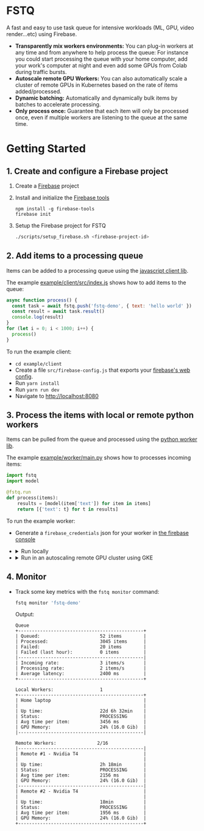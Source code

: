 # FSTQ

A fast and easy to use task queue for intensive workloads (ML, GPU, video
render...etc) using Firebase.

- **Transparently mix workers environments:** You can plug-in workers at any
  time and from anywhere to help process the queue: For instance you could start
  processing the queue with your home computer, add your work's computer at
  night and even add some GPUs from Colab during traffic bursts.
- **Autoscale remote GPU Workers:** You can also automatically scale a cluster of remote GPUs in Kubernetes based on the rate of items added/processed.
- **Dynamic batching:** Automatically and dynamically bulk items by batches
  to accelerate processing.
- **Only process once:** Guarantee that each item will only be processed once,
  even if multiple workers are listening to the queue at the same time.

# Getting Started

## 1. Create and configure a Firebase project

1. Create a [Firebase]() project
2. Install and initialize the [Firebase tools](#)

   ```
   npm install -g firebase-tools
   firebase init
   ```

3. Setup the Firebase project for FSTQ

   ```sh
   ./scripts/setup_firebase.sh <firebase-project-id>
   ```

## 2. Add items to a processing queue

Items can be added to a processing queue using the [javascript client lib](sdk/client-js).

The example [example/client/src/index.js]() shows how to add items to the queue:

```js
async function process() {
  const task = await fstq.push('fstq-demo', { text: 'hello world' })
  const result = await task.result()
  console.log(result)
}
for (let i = 0; i < 1000; i++) {
  process()
}
```

To run the example client:

- `cd example/client`
- Create a file `src/firebase-config.js` that exports your [firebase's web config]().
- Run `yarn install`
- Run `yarn run dev`
- Navigate to [http://localhost:8080](http://localhost:8080)

## 3. Process the items with local or remote python workers

Items can be pulled from the queue and processed using the [python worker lib](sdl/worker-python).

The example [example/worker/main.py]() shows how to processes incoming items:

```python
import fstq
import model

@fstq.run
def process(items):
    results = [model(item['text']) for item in items]
    return [{'text': t} for t in results]
```

To run the example worker:

- Generate a `firebase_credentials` json for your worker in
  [the firebase console](#)

- <details><summary>Run locally</summary>
  <p>

  - Make sure you've installed and setup [Docker](#).

  - Start the example worker using Docker

    ```sh
    cd example/worker
    ../../scripts/run_locally.sh . \
        --queue 'fstq-demo' \
        --credentials '/path/to/worker/credentials.json' \
        --max_batch_size 5
    ```

    </p>

- <details><summary>Run in an autoscaling remote GPU cluster using GKE</summary>
  <p>

  - Make sure you've installed and setup [gcloud](#).

  - Deploy the worker's image and attach a gpu node pool to the queue

    ```sh
    cd example/worker
    ../../scripts/deploy_gke.sh . \
        --queue 'fstq-demo' \
        --credentials '/path/to/worker/credentials.json' \
        --max_batch_size 5 \
        --gpu nvidia-t4 \
        --min_workers 0 \
        --max_workers 5
    ```

    </p>

## 4. Monitor

- Track some key metrics with the `fstq monitor` command:

  ```sh
  fstq monitor 'fstq-demo'
  ```

  Output:

  ```
  Queue
  +----------------------------------------------+
  | Queued:                      52 items        |
  | Processed:                   3045 items      |
  | Failed:                      20 items        |
  | Failed (last hour):          0 items         |
  |----------------------------------------------|
  | Incoming rate:               3 items/s       |
  | Processing rate:             2 items/s       |
  | Average latency:             2400 ms         |
  +----------------------------------------------+

  Local Workers:                 1
  +----------------------------------------------+
  | Home laptop                                  |
  |                                              |
  | Up time:                     22d 6h 32min    |
  | Status:                      PROCESSING      |
  | Avg time per item:           3456 ms         |
  | GPU Memory:                  24% (16.0 Gib)  |
  |----------------------------------------------|

  Remote Workers:               2/16
  |----------------------------------------------|
  | Remote #1 - Nvidia T4                        |
  |                                              |
  | Up time:                     2h 18min        |
  | Status:                      PROCESSING      |
  | Avg time per item:           2156 ms         |
  | GPU Memory:                  24% (16.0 Gib)  |
  |----------------------------------------------|
  | Remote #2 - Nvidia T4                        |
  |                                              |
  | Up time:                     18min           |
  | Status:                      PROCESSING      |
  | Avg time per item:           1956 ms         |
  | GPU Memory:                  24% (16.0 Gib)  |
  +----------------------------------------------+
  ```
